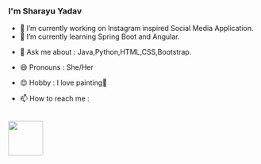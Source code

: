 ### I'm Sharayu Yadav

<!--
**sharayu134/sharayu134** is a ✨ _special_ ✨ repository because its `README.md` (this file) appears on your GitHub profile.

Here are some ideas to get you started:
...-->
- 🔭 I’m currently working on Instagram inspired Social Media Application. 
- 🌱 I’m currently learning Spring Boot and Angular.
<!--- 👯 I’m looking to collaborate on ...
- 🤔 I’m looking for help with ...-->
- 💬 Ask me about : Java,Python,HTML,CSS,Bootstrap.

- 😄 Pronouns : She/Her
- 😍 Hobby : I love painting🎨

- 📫 How to reach me :
</br>
<a href="https://www.linkedin.com/in/sharayu-yadav-4a698918b">
  <img align="left" width=70px src="https://img.icons8.com/clouds/100/000000/linkedin.png"/>
</a></br>
